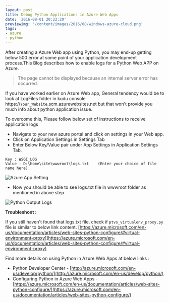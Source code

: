 ```yaml
---
layout: post
title: Debug Python Applications in Azure Web Apps
date: '2016-08-01 20:22:20'
previewimg: '/content/images/2016/08/windows-azure-cloud.png'
tags:
- azure
- python
---
```


After creating a Azure Web app using Python, you may end-up getting below 500 error at some point of your application development process.This Blog describes how to enable  logs for a Python Web APP on Azure.

> The page cannot be displayed because an internal server error has occurred.

If you have worked earlier on Azure Web app, General tendency would be to look at LogFiles folder in kudu console https://`Your_Website`.scm.azurewebsites.net but that won't provide you much info about python application issue.

To overcome this, Please follow below set of instructions to receive application logs

* Navigate to your new azure portal and click on settings in your Web app.
* Click on Application Settings in Settings Tab
* Enter Below Key/Value pair under App Settings in Application Settings Tab.</span>
```
Key : WSGI_LOG
Value : D:\home\site\wwwroot\logs.txt    (Enter your choice of file name here)
```
![Azure App Setting](https://msdnshared.blob.core.windows.net/media/MSDNBlogsFS/prod.evol.blogs.msdn.com/CommunityServer.Blogs.Components.WeblogFiles/00/00/01/70/08/8171.new3.JPG)

* Now you should be able to see logs.txt file in wwwroot folder as mentioned in above step

![Python Output Logs](https://msdnshared.blob.core.windows.net/media/MSDNBlogsFS/prod.evol.blogs.msdn.com/CommunityServer.Blogs.Components.WeblogFiles/00/00/01/70/08/0601.end_result.JPG)

**Troubleshoot :**

If you still haven't found that logs.txt file, check if `ptvs_virtualenv_proxy.py` file is similar to below link content. [https://azure.microsoft.com/en-us/documentation/articles/web-sites-python-configure/#virtual-environment-proxy](https://azure.microsoft.com/en-us/documentation/articles/web-sites-python-configure/#virtual-environment-proxy)





Find more details on using Python in Azure Web Apps at below links : 

* Python Developer Center - [http://azure.microsoft.com/en-us/develop/python/](http://azure.microsoft.com/en-us/develop/python/)
* Configuring Python in Azure Web Apps - [https://azure.microsoft.com/en-us/documentation/articles/web-sites-python-configure/](https://azure.microsoft.com/en-us/documentation/articles/web-sites-python-configure/)